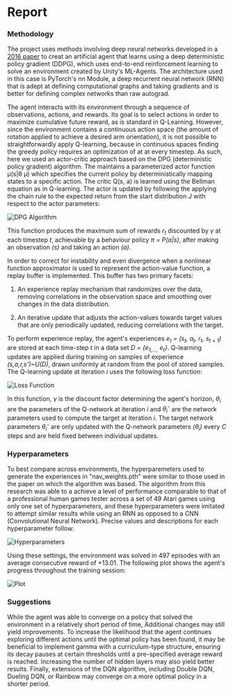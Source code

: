 [//]: # (Image References)

[image1]: https://user-images.githubusercontent.com/10624937/42135612-cbff24aa-7d12-11e8-9b6c-2b41e64b3bb0.gif "Trained Agent"
[image2]: https://lh3.googleusercontent.com/-QrAga9tv-Cc/XDzSj06OyHI/AAAAAAAAGE0/LEj_Vhkoj6whz364EEdYtWJyziDh41rvACL0BGAs/w530-d-h76-n-rw/Screen%2BShot%2B2019-01-14%2Bat%2B1.17.23%2BPM.png "DPG Algorithm"
[image3]: https://lh3.googleusercontent.com/-OU0OBi7f0L4/W4TdiuPe4oI/AAAAAAAAF68/V9DJFw4fufERS5UfARVIFcRJNdkDogZigCL0BGAs/w530-d-h79-n-rw/Screen%2BShot%2B2018-08-28%2Bat%2B1.28.17%2BAM.png "Loss Function"
[image4]: https://lh3.googleusercontent.com/-y8LZqmVuCW8/W4ToZiIV8bI/AAAAAAAAF7s/21hHC4Z9KKQZBwalr52NQyn9LLRCoiZPACL0BGAs/w530-d-h260-n-rw/Screen%2BShot%2B2018-08-28%2Bat%2B2.14.30%2BAM.png "Hyperparameters"
[image5]: https://lh3.googleusercontent.com/-GNL6JuAk98o/W4TsEVegb8I/AAAAAAAAF9A/fk9NXU8iXKwy4Ukxe0VjzxIeNF1qKa6UwCL0BGAs/w530-d-h359-n-rw/Screen%2BShot%2B2018-08-28%2Bat%2B2.30.05%2BAM.png "Plot"

# Report

### Methodology

The project uses methods involving deep neural networks developed in a [2016 paper](https://arxiv.org/pdf/1509.02971.pdf) to
creat an artificial agent that learns using a deep deterministic policy gradient (DDPG), which
uses end-to-end reinforcement learning to solve an environment created by Unity's ML-Agents. The architecture used in this case is PyTorch's nn Module, a deep recurrent
neural network (RNN) that is adept at defining computational graphs and taking gradients and is better for defining complex networks than raw autograd.

The agent interacts with its environment through a sequence of observations, 
actions, and rewards. Its goal is to select actions in order to
maximize cumulative future reward, as is standard in Q-Learning. However, since the environment contains a continuous action space (the amount of rotation applied to achieve a desired arm orientation), it is not possible to straightforwardly apply Q-learning, because in continuous spaces finding the greedy policy requires an optimization of at at every timestep. As such, here we used an actor-critic approach based on the DPG (deterministic policy gradient) algorithm. The maintains a parameterized actor function µ(s|θ
µ) which specifies the current
policy by deterministically mapping states to a specific action. The critic Q(s, a) is learned using
the Bellman equation as in Q-learning. The actor is updated by following the applying the chain rule
to the expected return from the start distribution J with respect to the actor parameters:

![DPG Algorithm][image2]

This function produces the maximum sum of rewards *r<sub>t</sub>* discounted by *γ* at each timestep
*t*, achievable by a behaviour policy *π = P(a|s)*, after making an
observation *(s)* and taking an action *(a)*.

In order to correct for instability and even divergence when a nonlinear function approximator is used to represent the action-value function, a replay buffer is implemented. This buffer has two primary facets:

1. An experience replay mechanism that randomizes over the data, removing correlations in the observation space and smoothing over changes in the data distribution.

2. An iterative update that adjusts the action-values towards target values that are only periodically updated, reducing correlations with the target.

To perform experience replay, the agent's experiences *e<sub>t</sub> = (s<sub>t</sub>, a<sub>t</sub>, r<sub>t</sub>, s<sub>t + 1</sub>)* are stored at each time-step *t* in a data set *D = {e<sub>1,...,</sub> e<sub>t</sub>}*. Q-learning updates are applied during training on samples of experience *(s,a,r,s')~U(D)*, drawn uniformly at random from the pool of stored samples. The Q-learning update at iteration *i* uses the following loss function:

![Loss Function][image3]

In this function, *γ* is the discount factor determining the agent's horizon, *θ<sub>i</sub>* are the parameters of the Q-network at iteration *i* and *θ<sub>i</sub><sup>-</sup>* are the network parameters used to compute the target at iteration *i*. The target network
parameters *θ<sub>i</sub><sup>-</sup>* are only updated with the Q-network parameters *(θ<sub>i</sub>)* every *C* steps and are held fixed between individual updates.

### Hyperparameters

To best compare across environments, the hyperparemeters used to generate the experiences in "nav_weights.pth" were similar to those used in the paper on which the algorithm was based. The algorithm from this research was able to a achieve a level of performance comparable to that of a professional human games tester across a set of 49 Atari games using only one set of hyperparameters, and these hyperparameters were imitated to attempt similar results while using an RNN as opposed to a CNN (Convolutional Neural Network). Precise values and descriptions for each hyperparameter follow:

![Hyperparameters][image4]

Using these settings, the environment was solved in 497 episodes with an average consecutive reward of +13.01. The following plot shows the agent's progress throughout the training session:

![Plot][image5]

### Suggestions

While the agent was able to converge on a policy that solved the environment in a relatively short period of time, Additional changes may still yield improvements. To increase the likelihood that the agent continues exploring different actions until the optimal policy has been found, it may be beneficial to implement gamma with a curriculum-type structure, ensuring its decay pauses at certain thresholds until a pre-specified average reward is reached. Increasing the number of hidden layers may also yield better results. Finally, extensions of the DQN algorithm, including Double DQN, Dueling DQN, or Rainbow may converge on a more optimal policy in a shorter period.
